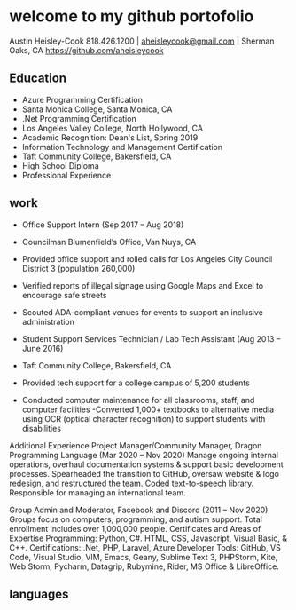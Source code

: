 # welcome to my github portofolio
Austin Heisley-Cook
818.426.1200 | aheisleycook@gmail.com | Sherman Oaks, CA
https://github.com/aheisleycook

## Education
- Azure Programming Certification
- Santa Monica College, Santa Monica, CA
- .Net Programming Certification 
- Los Angeles Valley College, North Hollywood, CA
- Academic Recognition: Dean's List, Spring 2019
- Information Technology and Management Certification
- Taft Community College, Bakersfield, CA 
- High School Diploma
- Professional Experience
## work
- Office Support Intern (Sep 2017 – Aug 2018)
- Councilman Blumenfield’s Office, Van Nuys, CA
- Provided office support and rolled calls for Los Angeles City Council District 3 (population 260,000)
- Verified reports of illegal signage using Google Maps and Excel to encourage safe streets
- Scouted ADA-compliant venues for events to support an inclusive administration

- Student Support Services Technician / Lab Tech Assistant (Aug 2013 – June 2016)
- Taft Community College, Bakersfield, CA
- Provided tech support for a college campus of 5,200 students
- Conducted computer maintenance for all classrooms, staff, and computer facilities -Converted 1,000+ textbooks to alternative media using OCR (optical character recognition) to support students with disabilities

Additional Experience
Project Manager/Community Manager, Dragon Programming Language (Mar 2020 – Nov 2020)
Manage ongoing internal operations, overhaul documentation systems & support basic development processes. Spearheaded the transition to GitHub, oversaw website & logo redesign, and restructured the team. Coded text-to-speech library. Responsible for managing an international team.

Group Admin and Moderator, Facebook and Discord (2011 – Nov 2020)
Groups focus on computers, programming, and autism support. Total enrollment includes over 1,000,000 people.
Certificates and Areas of Expertise
Programming: Python, C#. HTML, CSS, Javascript, Visual Basic, & C++. 
Certifications: .Net, PHP, Laravel, Azure
Developer Tools: GitHub, VS Code, Visual Studio, VIM, Emacs, Geany, Sublime Text 3, PHPStorm, Kite, Web Storm, Pycharm, Datagrip, Rubymine, Rider, MS Office & LibreOffice.

## languages




